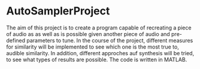 # AutoSamplerProject
The aim of this project is to create a program capable of recreating a piece of audio as as well as is possible given another piece of audio and pre-defined parameters to tune. In the course of the project, different measures for similarity will be implemented to see which one is the most true to, audible similarity. In addition, different approches auf synthesis will be tried, to see what types of results are possible. The code is written in MATLAB. 
